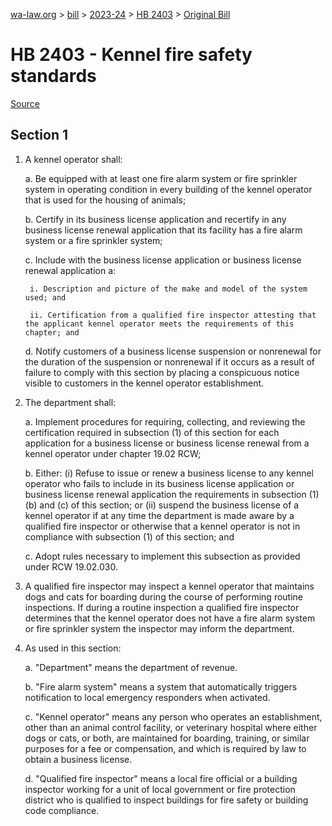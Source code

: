 [wa-law.org](/) > [bill](/bill/) > [2023-24](/bill/2023-24/) > [HB 2403](/bill/2023-24/hb/2403/) > [Original Bill](/bill/2023-24/hb/2403/1/)

# HB 2403 - Kennel fire safety standards

[Source](http://lawfilesext.leg.wa.gov/biennium/2023-24/Pdf/Bills/House%20Bills/2403.pdf)

## Section 1
1. A kennel operator shall:

    a. Be equipped with at least one fire alarm system or fire sprinkler system in operating condition in every building of the kennel operator that is used for the housing of animals;

    b. Certify in its business license application and recertify in any business license renewal application that its facility has a fire alarm system or a fire sprinkler system;

    c. Include with the business license application or business license renewal application a:

        i. Description and picture of the make and model of the system used; and

        ii. Certification from a qualified fire inspector attesting that the applicant kennel operator meets the requirements of this chapter; and

    d. Notify customers of a business license suspension or nonrenewal for the duration of the suspension or nonrenewal if it occurs as a result of failure to comply with this section by placing a conspicuous notice visible to customers in the kennel operator establishment.

2. The department shall:

    a. Implement procedures for requiring, collecting, and reviewing the certification required in subsection (1) of this section for each application for a business license or business license renewal from a kennel operator under chapter 19.02 RCW;

    b. Either: (i) Refuse to issue or renew a business license to any kennel operator who fails to include in its business license application or business license renewal application the requirements in subsection (1)(b) and (c) of this section; or (ii) suspend the business license of a kennel operator if at any time the department is made aware by a qualified fire inspector or otherwise that a kennel operator is not in compliance with subsection (1) of this section; and

    c. Adopt rules necessary to implement this subsection as provided under RCW 19.02.030.

3. A qualified fire inspector may inspect a kennel operator that maintains dogs and cats for boarding during the course of performing routine inspections. If during a routine inspection a qualified fire inspector determines that the kennel operator does not have a fire alarm system or fire sprinkler system the inspector may inform the department.

4. As used in this section:

    a. "Department" means the department of revenue.

    b. "Fire alarm system" means a system that automatically triggers notification to local emergency responders when activated.

    c. "Kennel operator" means any person who operates an establishment, other than an animal control facility, or veterinary hospital where either dogs or cats, or both, are maintained for boarding, training, or similar purposes for a fee or compensation, and which is required by law to obtain a business license.

    d. "Qualified fire inspector" means a local fire official or a building inspector working for a unit of local government or fire protection district who is qualified to inspect buildings for fire safety or building code compliance.
